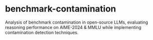 # benchmark-contamination
Analysis of benchmark contamination in open-source LLMs, evaluating reasoning performance on AIME-2024 &amp; MMLU while implementing contamination detection techniques.
